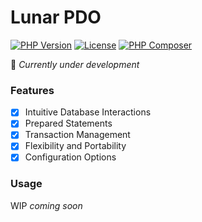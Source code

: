 # Lunar PDO
[![PHP Version](https://img.shields.io/badge/php-%3E%3D7.4-8892BF.svg)](https://www.php.net/)
[![License](https://img.shields.io/badge/license-MIT-blue.svg)](https://opensource.org/licenses/MIT)
[![PHP Composer](https://github.com/libra-php/lunar-pdo/actions/workflows/php.yml/badge.svg?branch=main)](https://github.com/libra-php/lunar-pdo/actions/workflows/php.yml)

👷 *Currently under development*

### Features
- [x] Intuitive Database Interactions
- [x] Prepared Statements
- [x] Transaction Management
- [x] Flexibility and Portability
- [x] Configuration Options

### Usage

WIP *coming soon*
